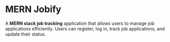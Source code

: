 # MERN Jobify

A **MERN stack job tracking** application that allows users to manage job applications efficiently. Users can register, log in, track job applications, and update their status.
